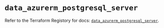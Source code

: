 # `data_azurerm_postgresql_server`

Refer to the Terraform Registory for docs: [`data_azurerm_postgresql_server`](https://registry.terraform.io/providers/hashicorp/azurerm/3.0.2/docs/data-sources/postgresql_server).
